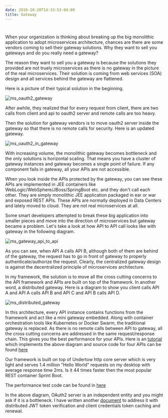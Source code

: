 ```yaml
---
date: 2016-10-20T14:33:53-04:00
title: Gateway
---
```


#

When your organization is thinking about breaking up the big monolithic
application to adopt microservices architecture, chances are there are
some vendors coming to sell their gateway solutions. Why they want to
sell you gateways and do you really need a gateway?

The reason they want to sell you a gateway is because the solutions they
provided are not truely microservices as there is no gateway in the
picture of the real microservices. Their solution is coming from web services
(SOA) design and all services behind the gateway are flattened.

Here is a picture of their typical solution in the beginning.

![ms_oauth2_gateway](/images/ms_oauth2_gateway.png)

After awhile, they realized that for every request from client, there are two
calls from client and api to oauth2 server and remote calls are too heavy.

Then the solution for gateway vendors is to move oauth2 server inside the
gateway so that there is no remote calls for security. Here is an updated 
gateway.

![ms_oauth2_in_gateway](/images/ms_oauth2_in_gateway.png)

With increasing volume, the monolithic gateway becomes bottleneck and the only
solutions is horizontal scaling. That means you have a cluster of gateway
instances and gateway becomes a single point of failure. If any component fails
in gateway, all your APIs are not accessible.

When you look inside the APIs protected by the gateway, you can see these APIs
are implemented in JEE containers like WebLogic/WebSphere/JBoss/SpringBoot etc. 
and they don't call each other. They are simply monolithic JEE application packaged
in ear or war and exposed REST APIs. These APIs are normally deployed in Data
Centers and lately moved to cloud. They are not real microservices at all. 

Some smart developers attempted to break these big application into smaller 
pieces and move into the direction of microservices but gateway became a problem.
Let's take a look at how API to API call looks like with gateway in the following
diagram.

![ms_gateway_api_to_api](/images/ms_gateway_api_to_api.png)

As you can see, when API A calls API B, although both of them are behind of the
gateway, the request has to go in front of gateway to properly 
authenticate/authorize the request. Clearly, the centralized gateway design is
against the decentralized principle of microservices architecture.

In my framework, the solution is to move all the cross cutting concerns to the
API framework and APIs are built on top of the framework. In another word, a
distributed gateway. Here is a diagram to show you client calls API A and API A
calls API B and API C and API B calls API D. 

![ms_distributed_gateway](/images/ms_distributed_gateway.png)


In this architecture, every API instance contains functions from the framework
and act like a mini gateway embedded. Along with container orchestration tools like
Kubernetes or Docker Swarm, the traditional gateway is replaced. As there is no remote 
calls between API to gateway, all the cross cutting concerns are addressed in the same
request/response chain. This gives you the best performance for your APIs. Here
is an [tutorial](https://networknt.github.io/light-java/tutorials/microservices/) 
which implements the above diagram and source code for four APIs can
be found [here](https://github.com/networknt/light-java-example)

Our framework is built on top of Undertow http core server which is very light 
and serves 1.4 million "Hello World" requests on my desktop with average response
time 2ms. Is it 44 times faster then the most popular REST container Sprint Boot.

The performance test code can be found in 
[here](https://github.com/networknt/light-java-example/tree/master/performance)


In the above diagram, OAuth2 server is an independent entity and you might ask
if it is a bottleneck. I have written another [document](/architecture/security) to address it with
distributed JWT token verification and client credentials token caching and renewal.

